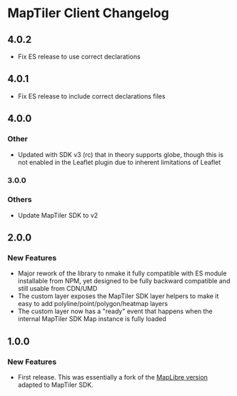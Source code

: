 # MapTiler Client Changelog


## 4.0.2
- Fix ES release to use correct declarations


## 4.0.1
- Fix ES release to include correct declarations files


## 4.0.0
### Other
- Updated with SDK v3 (rc) that in theory supports globe, though this is not enabled in the Leaflet plugin due to inherent limitations of Leaflet


### 3.0.0
### Others
- Update MapTiler SDK to v2


## 2.0.0
### New Features
- Major rework of the library to nmake it fully compatible with ES module installable from NPM, yet designed to be fully backward compatible and still usable from CDN/UMD
- The custom layer exposes the MapTiler SDK layer helpers to make it easy to add polyline/point/polygon/heatmap layers
- The custom layer now has a "ready" event that happens when the internal MapTiler SDK Map instance is fully loaded


## 1.0.0
### New Features
- First release. This was essentially a fork of the [MapLibre version](https://github.com/maplibre/maplibre-gl-leaflet) adapted to MapTiler SDK.
